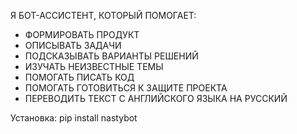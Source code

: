 Я БОТ-АССИСТЕНТ, КОТОРЫЙ ПОМОГАЕТ:
- ФОРМИРОВАТЬ ПРОДУКТ
- ОПИСЫВАТЬ ЗАДАЧИ
- ПОДСКАЗЫВАТЬ ВАРИАНТЫ РЕШЕНИЙ
- ИЗУЧАТЬ НЕИЗВЕСТНЫЕ ТЕМЫ
- ПОМОГАТЬ ПИСАТЬ КОД
- ПОМОГАТЬ ГОТОВИТЬСЯ К ЗАЩИТЕ ПРОЕКТА
- ПЕРЕВОДИТЬ ТЕКСТ С АНГЛИЙСКОГО ЯЗЫКА НА РУССКИЙ



Установка:
pip install nastybot
